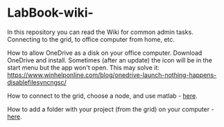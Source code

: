 # LabBook-wiki-

In this repository you can read the Wiki for common admin tasks. Connecting to the grid, to office computer from home, etc. 

How to allow OneDrive as a disk on your office computer. Download OneDrive and install. Sometimes (after an update) the icon will be in the start menu but the app won't open. This may solve it:
https://www.winhelponline.com/blog/onedrive-launch-nothing-happens-disablefilesyncngsc/

How to connect to the grid, choose a node, and use matlab - [here](https://github.com/PhiliastidesLab/LabBook-wiki-/blob/main/gird_connect.png). 

How to add a folder with your project (from the grid) on your computer - [here](https://github.com/PhiliastidesLab/LabBook-wiki-/blob/main/Map_drive.png).

